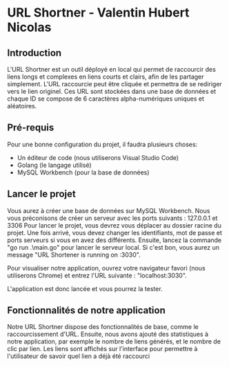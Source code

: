 # URL Shortner - Valentin Hubert Nicolas

## Introduction
L'URL Shortner est un outil déployé en local qui permet de raccourcir des liens longs et complexes en liens courts et clairs, afin de les partager simplement. L'URL raccourcie peut être cliquée et permettra de se rediriger vers le lien originel. Ces URL sont stockées dans une base de données et chaque ID se compose de 6 caractères alpha-numériques uniques et aléatoires.

## Pré-requis
Pour une bonne configuration du projet, il faudra plusieurs choses:
- Un éditeur de code (nous utiliserons Visual Studio Code)
- Golang (le langage utilisé)
- MySQL Workbench (pour la base de données)

 ## Lancer le projet
 Vous aurez à créer une base de données sur MySQL Workbench. Nous vous préconisons de créer un serveur avec les ports suivants : 127.0.0.1 et 3306
 Pour lancer le projet, vous devrez vous déplacer au dossier racine du projet. Une fois arrivé, vous devez changer les identifiants, mot de passe et ports serveurs 
 si vous en avez des différents.
 Ensuite, lancez la commande "go run .\main.go" pour lancer le serveur local. Si c'est bon, vous aurez un message "URL Shortener is running on :3030".

 Pour visualiser notre application, ouvrez votre navigateur favori (nous utiliserons Chrome) et entrez l'URL suivante : "localhost:3030".

 L'application est donc lancée et vous pourrez la tester.

 ## Fonctionnalités de notre application
 Notre URL Shortner dispose des fonctionnalités de base, comme le raccourcissement d'URL. Ensuite, nous avons ajouté des statistiques à notre application, par 
 exemple le nombre de liens générés, et le nombre de clic par lien. Les liens sont affichés sur l'interface pour permettre à l'utilisateur de savoir quel lien a déjà 
 été raccourci
